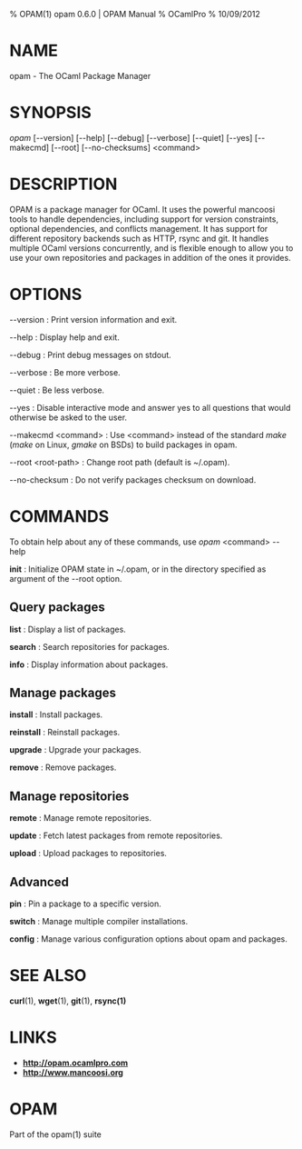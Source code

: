 % OPAM(1) opam 0.6.0 | OPAM Manual
% OCamlPro
% 10/09/2012

# NAME

opam - The OCaml Package Manager

# SYNOPSIS

*opam* [--version] [--help] [--debug] [--verbose] [--quiet] [--yes] [--makecmd] [--root] [--no-checksums] \<command\>

# DESCRIPTION

OPAM is a package manager for OCaml. It uses the powerful mancoosi
tools to handle dependencies, including support for version
constraints, optional dependencies, and conflicts management. It has
support for different repository backends such as HTTP, rsync and
git. It handles multiple OCaml versions concurrently, and is flexible
enough to allow you to use your own repositories and packages in
addition of the ones it provides.

# OPTIONS

--version
:    Print version information and exit.

--help
:    Display help and exit.

--debug
:    Print debug messages on stdout.

--verbose
:    Be more verbose.

--quiet
:    Be less verbose.

--yes
:    Disable interactive mode and answer yes to all questions that would
     otherwise be asked to the user.

--makecmd \<command\>
:    Use \<command\> instead of the standard *make* (*make* on Linux,
     *gmake* on BSDs) to build packages in opam.

--root \<root-path\>
:    Change root path (default is ~/.opam).

--no-checksum
:    Do not verify packages checksum on download.

# COMMANDS

To obtain help about any of these commands, use *opam* \<command\>
--help

**init**
:    Initialize OPAM state in ~/.opam, or in the directory specified as
     argument of the --root option.

## Query packages

**list**
:    Display a list of packages.

**search**
:    Search repositories for packages.

**info**
:    Display information about packages.

## Manage packages

**install**
:    Install packages.

**reinstall**
:    Reinstall packages.

**upgrade**
:    Upgrade your packages.

**remove**
:    Remove packages.

## Manage repositories

**remote**
:    Manage remote repositories.

**update**
:    Fetch latest packages from remote repositories.

**upload**
:    Upload packages to repositories.

## Advanced

**pin**
:    Pin a package to a specific version.

**switch**
:    Manage multiple compiler installations.

**config**
:    Manage various configuration options about opam and packages.

# SEE ALSO

**curl**(1), **wget**(1), **git**(1), **rsync(1)**

# LINKS

* **http://opam.ocamlpro.com**
* **http://www.mancoosi.org**

# OPAM

Part of the opam(1) suite
